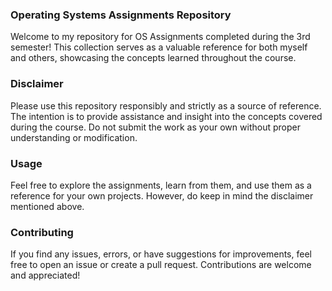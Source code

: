 ### Operating Systems Assignments Repository
Welcome to my repository for OS Assignments completed during the 3rd semester! This collection serves as a valuable reference for both myself and others, showcasing the concepts learned throughout the course.

### Disclaimer
Please use this repository responsibly and strictly as a source of reference. The intention is to provide assistance and insight into the concepts covered during the course. Do not submit the work as your own without proper understanding or modification.

### Usage
Feel free to explore the assignments, learn from them, and use them as a reference for your own projects. However, do keep in mind the disclaimer mentioned above.

### Contributing
If you find any issues, errors, or have suggestions for improvements, feel free to open an issue or create a pull request. Contributions are welcome and appreciated!
